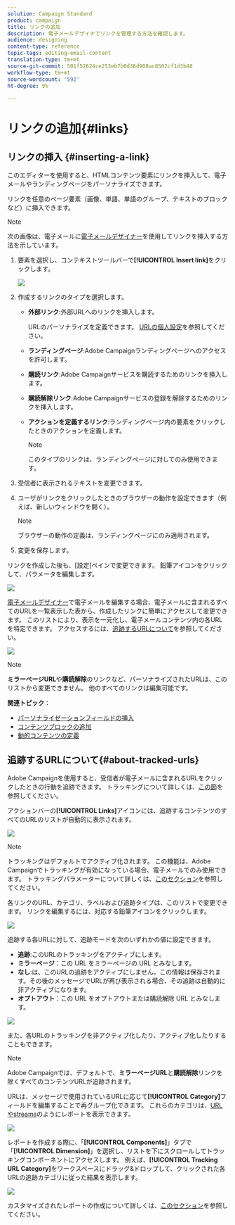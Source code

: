 ```yaml
---
solution: Campaign Standard
product: campaign
title: リンクの追加
description: 電子メールデザイナでリンクを管理する方法を確認します。
audience: designing
content-type: reference
topic-tags: editing-email-content
translation-type: tm+mt
source-git-commit: 501f52624ce253eb7b0d36d908ac8502cf1d3b48
workflow-type: tm+mt
source-wordcount: '592'
ht-degree: 9%

---
```



# リンクの追加{#links}

## リンクの挿入 {#inserting-a-link}

このエディターを使用すると、HTMLコンテンツ要素にリンクを挿入して、電子メールやランディングページをパーソナライズできます。

リンクを任意のページ要素（画像、単語、単語のグループ、テキストのブロックなど）に挿入できます。

>[!NOTE]
>
>次の画像は、電子メールに[電子メールデザイナー](../../designing/using/designing-content-in-adobe-campaign.md)を使用してリンクを挿入する方法を示しています。

1. 要素を選択し、コンテキストツールバーで&#x200B;**[!UICONTROL Insert link]**&#x200B;をクリックします。

   ![](assets/des_insert_link.png)

1. 作成するリンクのタイプを選択します。

   * **外部リンク**:外部URLへのリンクを挿入します。

      URLのパーソナライズを定義できます。 [URLの個人設定](../../designing/using/using-reusable-content.md#creating-a-content-fragment)を参照してください。

   * **ランディングページ**:Adobe Campaignランディングページへのアクセスを許可します。
   * **購読リンク**:Adobe Campaignサービスを購読するためのリンクを挿入します。
   * **購読解除リンク**:Adobe Campaignサービスの登録を解除するためのリンクを挿入します。
   * **アクションを定義するリンク**:ランディングページ内の要素をクリックしたときのアクションを定義します。

      >[!NOTE]
      >
      >このタイプのリンクは、ランディングページに対してのみ使用できます。

1. 受信者に表示されるテキストを変更できます。
1. ユーザがリンクをクリックしたときのブラウザーの動作を設定できます（例えば、新しいウィンドウを開く）。

   >[!NOTE]
   >
   >ブラウザーの動作の定義は、ランディングページにのみ適用されます。

1. 変更を保存します。

リンクを作成した後も、[設定]ペインで変更できます。 鉛筆アイコンをクリックして、パラメータを編集します。

![](assets/des_link_edit.png)

[電子メールデザイナー](../../designing/using/designing-content-in-adobe-campaign.md)で電子メールを編集する場合、電子メールに含まれるすべてのURLを一覧表示した表から、作成したリンクに簡単にアクセスして変更できます。 このリストにより、表示を一元化し、電子メールコンテンツ内の各URLを特定できます。 アクセスするには、[追跡するURLについて](#about-tracked-urls)を参照してください。

![](assets/des_link_list.png)

>[!NOTE]
>
>**ミラーページURL**&#x200B;や&#x200B;**購読解除**&#x200B;のリンクなど、パーソナライズされたURLは、このリストから変更できません。 他のすべてのリンクは編集可能です。

**関連トピック**：

* [パーソナライゼーションフィールドの挿入](../../designing/using/personalization.md#inserting-a-personalization-field)
* [コンテンツブロックの追加](../../designing/using/personalization.md#adding-a-content-block)
* [動的コンテンツの定義](../../designing/using/personalization.md#defining-dynamic-content-in-an-email)

## 追跡するURLについて{#about-tracked-urls}

Adobe Campaignを使用すると、受信者が電子メールに含まれるURLをクリックしたときの行動を追跡できます。 トラッキングについて詳しくは、[この節](../../sending/using/tracking-messages.md#about-tracking)を参照してください。

アクションバーの&#x200B;**[!UICONTROL Links]**&#x200B;アイコンには、追跡するコンテンツのすべてのURLのリストが自動的に表示されます。

![](assets/des_links.png)

>[!NOTE]
>
>トラッキングはデフォルトでアクティブ化されます。 この機能は、Adobe Campaignでトラッキングが有効になっている場合、電子メールでのみ使用できます。 トラッキングパラメーターについて詳しくは、[このセクション](../../administration/using/configuring-email-channel.md#tracking-parameters)を参照してください。

各リンクのURL、カテゴリ、ラベルおよび追跡タイプは、このリストで変更できます。 リンクを編集するには、対応する鉛筆アイコンをクリックします。

![](assets/des_links_tracking.png)

追跡する各URLに対して、追跡モードを次のいずれかの値に設定できます。

* **追跡**:このURLのトラッキングをアクティブにします。
* **ミラーページ**：この URL をミラーページの URL とみなします。
* **なし**:は、このURLの追跡をアクティブにしません。この情報は保存されます。その後のメッセージでURLが再び表示される場合、その追跡は自動的に非アクティブになります。
* **オプトアウト**：この URL をオプトアウトまたは購読解除 URL とみなします。

![](assets/des_link_tracking_type.png)

また、各URLのトラッキングを非アクティブ化したり、アクティブ化したりすることもできます。

>[!NOTE]
>
>Adobe Campaignでは、デフォルトで、**ミラーページURL**&#x200B;と&#x200B;**購読解除**&#x200B;リンクを除くすべてのコンテンツURLが追跡されます。

URLは、メッセージで使用されているURLに応じて&#x200B;**[!UICONTROL Category]**&#x200B;フィールドを編集することで再グループ化できます。 これらのカテゴリは、[URLやstreams](../../reporting/using/urls-and-click-streams.md)のようにレポートを表示できます。

![](assets/des_link_tracking_category.png)

レポートを作成する際に、「**[!UICONTROL Components]**」タブで「**[!UICONTROL Dimension]**」を選択し、リストを下にスクロールしてトラッキングコンポーネントにアクセスします。 例えば、**[!UICONTROL Tracking URL Category]**&#x200B;をワークスペースにドラッグ&amp;ドロップして、クリックされた各URLの追跡カテゴリに従った結果を表示します。

![](assets/des_link_tracking_report.png)

カスタマイズされたレポートの作成について詳しくは、[このセクション](../../reporting/using/about-dynamic-reports.md)を参照してください。
